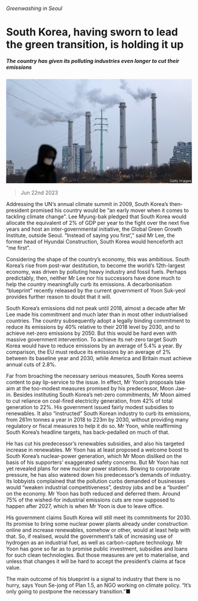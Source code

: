 ###### Greenwashing in Seoul

# South Korea, having sworn to lead the green transition, is holding it up 

##### The country has given its polluting industries even longer to cut their emissions 

![image](images/20230624_ASP503.jpg) 

> Jun 22nd 2023 

Addressing the UN‘s annual climate summit in 2009, South Korea’s then-president promised his country would be “an early mover when it comes to tackling climate change”. Lee Myung-bak pledged that South Korea would allocate the equivalent of 2% of GDP per year to the fight over the next five years and host an inter-governmental initiative, the Global Green Growth Institute, outside Seoul. “Instead of saying you first’,” said Mr Lee, the former head of Hyundai Construction, South Korea would henceforth act “me first”.

Considering the shape of the country’s economy, this was ambitious. South Korea’s rise from post-war destitution, to become the world’s 12th-largest economy, was driven by polluting heavy industry and fossil fuels. Perhaps predictably, then, neither Mr Lee nor his successors have done much to help the country meaningfully curb its emissions. A decarbonisation “blueprint” recently released by the current government of Yoon Suk-yeol provides further reason to doubt that it will.

South Korea’s emissions did not peak until 2018, almost a decade after Mr Lee made his commitment and much later than in most other industrialised countries. The country subsequently adopt a legally binding commitment to reduce its emissions by 40% relative to their 2018 level by 2030, and to achieve net-zero emissions by 2050. But this would be hard even with massive government intervention. To achieve its net-zero target South Korea would have to reduce emissions by an average of 5.4% a year. By comparison, the EU must reduce its emissions by an average of 2% between its baseline year and 2030, while America and Britain must achieve annual cuts of 2.8%.

Far from broaching the necessary serious measures, South Korea seems content to pay lip-service to the issue. In effect, Mr Yoon’s proposals take aim at the too-modest measures promised by his predecessor, Moon Jae-in. Besides instituting South Korea’s net-zero commitments, Mr Moon aimed to cut reliance on coal-fired electricity generation, from 42% of total generation to 22%. His government issued fairly modest subsidies to renewables. It also “instructed” South Korean industry to curb its emissions, from 261m tonnes a year in 2018 to 223m by 2030, without providing many regulatory or fiscal measures to help it do so. Mr Yoon, while reaffirming South Korea’s headline targets, has back-pedalled on much of that.

He has cut his predecessor’s renewables subsidies, and also his targeted increase in renewables. Mr Yoon has at least proposed a welcome boost to South Korea’s nuclear-power generation, which Mr Moon disliked on the basis of his supporters’ exaggerated safety concerns. But Mr Yoon has not yet revealed plans for new nuclear power stations. Bowing to corporate pressure, he has also watered down his predecessor’s demands of industry. Its lobbyists complained that the pollution curbs demanded of businesses would “weaken industrial competitiveness”, destroy jobs and be a “burden” on the economy. Mr Yoon has both reduced and deferred them. Around 75% of the wished-for industrial emissions cuts are now supposed to happen after 2027, which is when Mr Yoon is due to leave office.

His government claims South Korea will still meet its commitments for 2030. Its promise to bring some nuclear power plants already under construction online and increase renewables, somehow or other, would at least help with that. So, if realised, would the government’s talk of increasing use of hydrogen as an industrial fuel, as well as carbon-capture technology. Mr Yoon has gone so far as to promise public investment, subsidies and loans for such clean technologies. But those measures are yet to materialise, and unless that changes it will be hard to accept the president’s claims at face value.

The main outcome of his blueprint is a signal to industry that there is no hurry, says Youn Se-jong of Plan 1.5, an NGO working on climate policy. “It’s only going to postpone the necessary transition.”■


